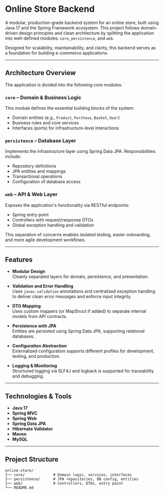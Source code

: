 #  Online Store Backend

A modular, production-grade backend system for an online store, built using Java 17 and the Spring Framework ecosystem. This project follows domain-driven design principles and clean architecture by splitting the application into well-defined modules: `core`, `persistence`, and `web`.

Designed for scalability, maintainability, and clarity, this backend serves as a foundation for building e-commerce applications.

---

##  Architecture Overview

The application is divided into the following core modules:

### `core` – Domain & Business Logic
This module defines the essential building blocks of the system:
- Domain entities (e.g., `Product`, `Purchase`, `Basket`, `User`)
- Business rules and core services
- Interfaces (ports) for infrastructure-level interactions

### `persistence` – Database Layer
Implements the infrastructure layer using Spring Data JPA. Responsibilities include:
- Repository definitions
- JPA entities and mappings
- Transactional operations
- Configuration of database access

### `web` – API & Web Layer
Exposes the application's functionality via RESTful endpoints:
- Spring entry point
- Controllers with request/response DTOs
- Global exception handling and validation

This separation of concerns enables isolated testing, easier onboarding, and more agile development workflows.

---

## Features

- **Modular Design**  
  Cleanly separated layers for domain, persistence, and presentation.

- **Validation and Error Handling**  
  Uses `javax.validation` annotations and centralized exception handling to deliver clean error messages and enforce input integrity.

- **DTO Mapping**  
  Uses custom mappers (or MapStruct if added) to separate internal models from API contracts.

- **Persistence with JPA**  
  Entities are persisted using Spring Data JPA, supporting relational databases.

- **Configuration Abstraction**  
  Externalized configuration supports different profiles for development, testing, and production.

- **Logging & Monitoring**  
  Structured logging via SLF4J and logback is supported for traceability and debugging.

---

## Technologies & Tools

- **Java 17**
- **Spring MVC**
- **Spring Web**
- **Spring Data JPA**
- **Hibernate Validator**
- **Maven**
- **MySQL**

---

## Project Structure

```plaintext
online-store/
├── core/             # Domain logic, services, interfaces
├── persistence/      # JPA repositories, DB config, entities
├── web/              # Controllers, DTOs, entry point
└── README.md
